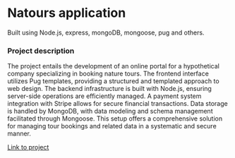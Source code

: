 # Natours application

Built using Node.js, express, mongoDB, mongoose, pug and others.

### Project description

The project entails the development of an online portal for a hypothetical company specializing in booking nature tours. The frontend interface utilizes Pug templates, providing a structured and templated approach to web design. The backend infrastructure is built with Node.js, ensuring server-side operations are efficiently managed. A payment system integration with Stripe allows for secure financial transactions. Data storage is handled by MongoDB, with data modeling and schema management facilitated through Mongoose. This setup offers a comprehensive solution for managing tour bookings and related data in a systematic and secure manner.

[Link to project](https://nodejs-course-natours-project.onrender.com/)
